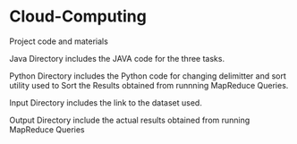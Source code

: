 # Cloud-Computing
Project code and materials

Java Directory includes the JAVA code for the three tasks.

Python Directory includes the Python code for changing delimitter and sort utility used to Sort the Results obtained from runnning MapReduce Queries.

Input Directory includes the link to the dataset used.

Output Directory include the actual results obtained from running MapReduce Queries
